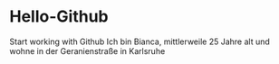 # Hello-Github
Start working with Github
Ich bin Bianca, mittlerweile 25 Jahre alt und wohne in der Geranienstraße in Karlsruhe
